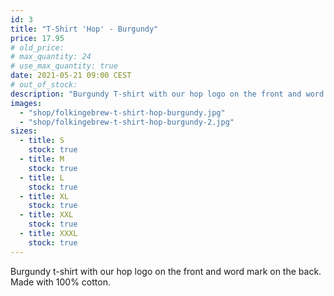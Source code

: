 ```yaml
---
id: 3
title: "T-Shirt 'Hop' - Burgundy"
price: 17.95
# old_price:
# max_quantity: 24
# use_max_quantity: true
date: 2021-05-21 09:00 CEST
# out_of_stock:
description: "Burgundy T-shirt with our hop logo on the front and word mark on the back."
images:
  - "shop/folkingebrew-t-shirt-hop-burgundy.jpg"
  - "shop/folkingebrew-t-shirt-hop-burgundy-2.jpg"
sizes:
  - title: S
    stock: true
  - title: M
    stock: true
  - title: L
    stock: true
  - title: XL
    stock: true
  - title: XXL
    stock: true
  - title: XXXL
    stock: true
---
```


Burgundy t-shirt with our hop logo on the front and word mark on the back. Made with 100% cotton.
